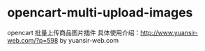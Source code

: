 opencart-multi-upload-images
============================

opencart 批量上传商品图片插件
具体使用介绍：http://www.yuansir-web.com/?p=598
by yuansir-web.com
